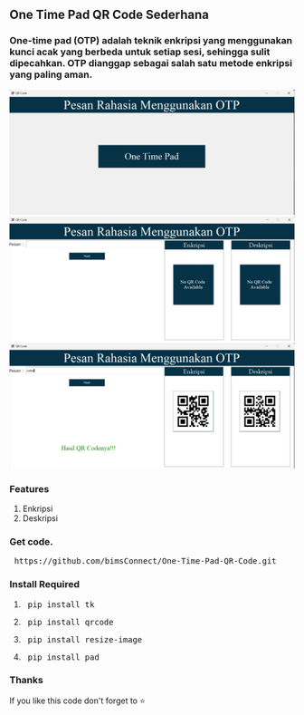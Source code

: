## One Time Pad QR Code Sederhana

### One-time pad (OTP) adalah teknik enkripsi yang menggunakan kunci acak yang berbeda untuk setiap sesi, sehingga sulit dipecahkan. OTP dianggap sebagai salah satu metode enkripsi yang paling aman.


![pic](pic/foto-1.png)
![pic](pic/foto-2.png)
![pic](pic/foto-3.png)


### Features

1. Enkripsi 
2. Deskripsi 

### Get code.

<pre> https://github.com/bimsConnect/One-Time-Pad-QR-Code.git </pre>

### Install Required

1. <pre> pip install tk </pre>

2. <pre> pip install qrcode </pre>

3. <pre> pip install resize-image </pre>

4. <pre> pip install pad </pre>

### Thanks

If you like this code don't forget to ⭐